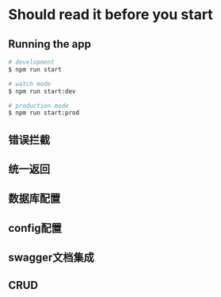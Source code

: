 # Should read it before you start 
## Running the app

```bash
# development
$ npm run start

# watch mode
$ npm run start:dev

# production mode
$ npm run start:prod
```
## 错误拦截
## 统一返回
## 数据库配置
## config配置
## swagger文档集成
## CRUD
